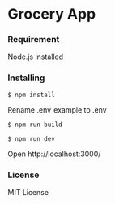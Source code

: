 # Grocery App

### Requirement
Node.js installed

### Installing

`$ npm install`

Rename .env_example to .env

`$ npm run build`

`$ npm run dev`

Open http://localhost:3000/

### License 

MIT License
